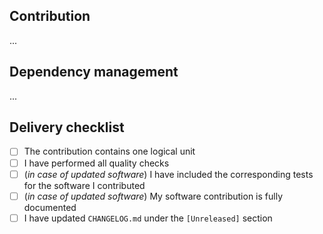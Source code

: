 [//]: # (What have you contributed? Refer to any open issues you are aiming to solve.)
## Contribution
...

[//]: # (Does your contribution require any new/updated dependencies? Why are these required specifically?)
## Dependency management
...

[//]: # (Have you performed all steps in accordance with the contribution guide at https://explabox.readthedocs.io/en/latest/contributing.html?)
## Delivery checklist
- [ ] The contribution contains one logical unit
- [ ] I have performed all quality checks
- [ ] (_in case of updated software_) I have included the corresponding tests for the software I contributed
- [ ] (_in case of updated software_) My software contribution is fully documented
- [ ] I have updated `CHANGELOG.md` under the `[Unreleased]` section
